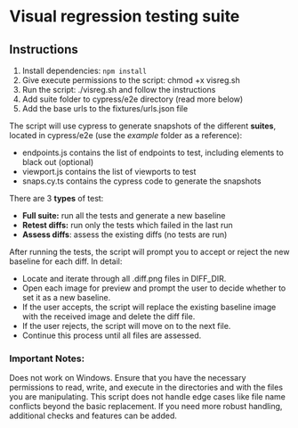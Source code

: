 # Visual regression testing suite

## Instructions

1. Install dependencies: `npm install`
2. Give execute permissions to the script: chmod +x visreg.sh
3. Run the script: ./visreg.sh and follow the instructions
4. Add suite folder to cypress/e2e directory (read more below)
5. Add the base urls to the fixtures/urls.json file

The script will use cypress to generate snapshots of the different **suites**, located in cypress/e2e (use the _example_ folder as a reference):

- endpoints.js contains the list of endpoints to test, including elements to black out (optional)
- viewport.js contains the list of viewports to test
- snaps.cy.ts contains the cypress code to generate the snapshots

There are 3 **types** of test:

- **Full suite:** run all the tests and generate a new baseline
- **Retest diffs:** run only the tests which failed in the last run
- **Assess diffs**: assess the existing diffs (no tests are run)

After running the tests, the script will prompt you to accept or reject the new baseline for each diff. In detail:

- Locate and iterate through all .diff.png files in DIFF_DIR.
- Open each image for preview and prompt the user to decide whether to set it as a new baseline.
- If the user accepts, the script will replace the existing baseline image with the received image and delete the diff file.
- If the user rejects, the script will move on to the next file.
- Continue this process until all files are assessed.


### Important Notes:
Does not work on Windows.
Ensure that you have the necessary permissions to read, write, and execute in the directories and with the files you are manipulating.
This script does not handle edge cases like file name conflicts beyond the basic replacement. If you need more robust handling, additional checks and features can be added.
